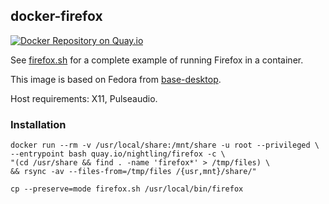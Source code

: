 ## docker-firefox

[![Docker Repository on Quay.io](https://quay.io/repository/nightling/firefox/status "Docker Repository on Quay.io")](https://quay.io/repository/nightling/firefox)

See [firefox.sh](firefox.sh) for a complete example of running Firefox in a container.

This image is based on Fedora from [base-desktop](/_desktop/base-desktop).

Host requirements: X11, Pulseaudio.

### Installation

```
docker run --rm -v /usr/local/share:/mnt/share -u root --privileged \
--entrypoint bash quay.io/nightling/firefox -c \
"(cd /usr/share && find . -name 'firefox*' > /tmp/files) \
&& rsync -av --files-from=/tmp/files /{usr,mnt}/share/"
```
```
cp --preserve=mode firefox.sh /usr/local/bin/firefox
```
